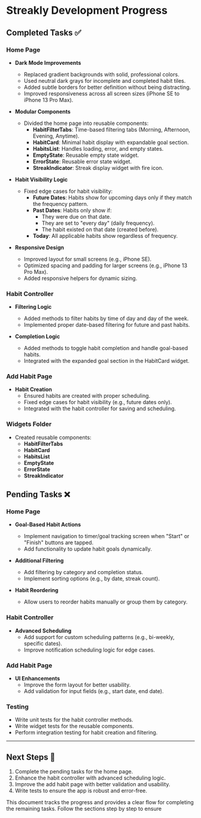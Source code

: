 # Streakly Development Progress

## Completed Tasks ✅

### **Home Page**

- **Dark Mode Improvements**

  - Replaced gradient backgrounds with solid, professional colors.
  - Used neutral dark grays for incomplete and completed habit tiles.
  - Added subtle borders for better definition without being distracting.
  - Improved responsiveness across all screen sizes (iPhone SE to iPhone 13 Pro Max).

- **Modular Components**

  - Divided the home page into reusable components:
    - **HabitFilterTabs**: Time-based filtering tabs (Morning, Afternoon, Evening, Anytime).
    - **HabitCard**: Minimal habit display with expandable goal section.
    - **HabitsList**: Handles loading, error, and empty states.
    - **EmptyState**: Reusable empty state widget.
    - **ErrorState**: Reusable error state widget.
    - **StreakIndicator**: Streak display widget with fire icon.

- **Habit Visibility Logic**

  - Fixed edge cases for habit visibility:
    - **Future Dates**: Habits show for upcoming days only if they match the frequency pattern.
    - **Past Dates**: Habits only show if:
      - They were due on that date.
      - They are set to "every day" (daily frequency).
      - The habit existed on that date (created before).
    - **Today**: All applicable habits show regardless of frequency.

- **Responsive Design**
  - Improved layout for small screens (e.g., iPhone SE).
  - Optimized spacing and padding for larger screens (e.g., iPhone 13 Pro Max).
  - Added responsive helpers for dynamic sizing.

### **Habit Controller**

- **Filtering Logic**

  - Added methods to filter habits by time of day and day of the week.
  - Implemented proper date-based filtering for future and past habits.

- **Completion Logic**
  - Added methods to toggle habit completion and handle goal-based habits.
  - Integrated with the expanded goal section in the HabitCard widget.

### **Add Habit Page**

- **Habit Creation**
  - Ensured habits are created with proper scheduling.
  - Fixed edge cases for habit visibility (e.g., future dates only).
  - Integrated with the habit controller for saving and scheduling.

### **Widgets Folder**

- Created reusable components:
  - **HabitFilterTabs**
  - **HabitCard**
  - **HabitsList**
  - **EmptyState**
  - **ErrorState**
  - **StreakIndicator**

## Pending Tasks ❌

### **Home Page**

- **Goal-Based Habit Actions**

  - Implement navigation to timer/goal tracking screen when "Start" or "Finish" buttons are tapped.
  - Add functionality to update habit goals dynamically.

- **Additional Filtering**

  - Add filtering by category and completion status.
  - Implement sorting options (e.g., by date, streak count).

- **Habit Reordering**
  - Allow users to reorder habits manually or group them by category.

### **Habit Controller**

- **Advanced Scheduling**
  - Add support for custom scheduling patterns (e.g., bi-weekly, specific dates).
  - Improve notification scheduling logic for edge cases.

### **Add Habit Page**

- **UI Enhancements**
  - Improve the form layout for better usability.
  - Add validation for input fields (e.g., start date, end date).

### **Testing**

- Write unit tests for the habit controller methods.
- Write widget tests for the reusable components.
- Perform integration testing for habit creation and filtering.

---

## Next Steps 🚀

1. Complete the pending tasks for the home page.
2. Enhance the habit controller with advanced scheduling logic.
3. Improve the add habit page with better validation and usability.
4. Write tests to ensure the app is robust and error-free.

This document tracks the progress and provides a clear flow for completing the remaining tasks. Follow the sections step by step to ensure
